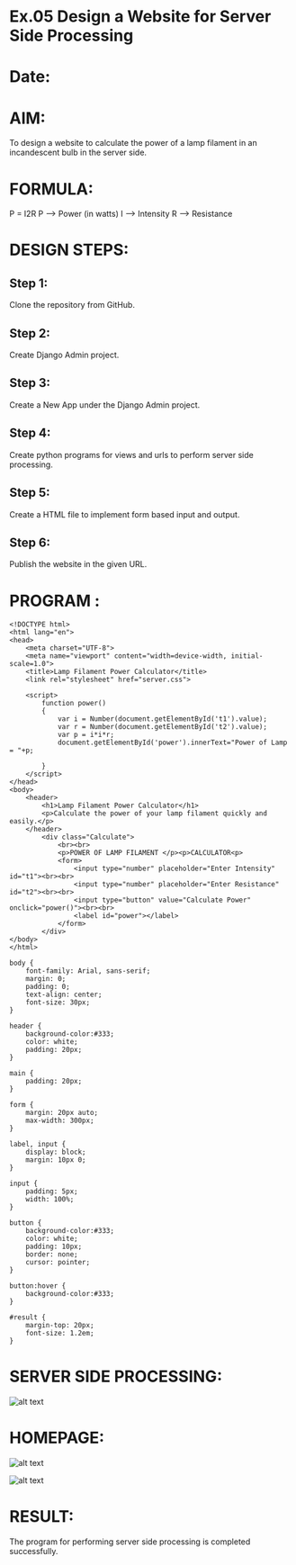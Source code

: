 # Ex.05 Design a Website for Server Side Processing
# Date:
# AIM:
To design a website to calculate the power of a lamp filament in an incandescent bulb in the server side.

# FORMULA:
P = I2R
P --> Power (in watts)
 I --> Intensity
 R --> Resistance

# DESIGN STEPS:
## Step 1:
Clone the repository from GitHub.

## Step 2:
Create Django Admin project.

## Step 3:
Create a New App under the Django Admin project.

## Step 4:
Create python programs for views and urls to perform server side processing.

## Step 5:
Create a HTML file to implement form based input and output.

## Step 6:
Publish the website in the given URL.

# PROGRAM :
```
<!DOCTYPE html>
<html lang="en">
<head>
    <meta charset="UTF-8">
    <meta name="viewport" content="width=device-width, initial-scale=1.0">
    <title>Lamp Filament Power Calculator</title>
    <link rel="stylesheet" href="server.css">

    <script>
        function power()
        {
            var i = Number(document.getElementById('t1').value);
            var r = Number(document.getElementById('t2').value);
            var p = i*i*r;
            document.getElementById('power').innerText="Power of Lamp = "+p;
            
        }
    </script>
</head>
<body>
    <header>
        <h1>Lamp Filament Power Calculator</h1>
        <p>Calculate the power of your lamp filament quickly and easily.</p>
    </header>
        <div class="Calculate">
            <br><br>
            <p>POWER OF LAMP FILAMENT </p><p>CALCULATOR<p>
            <form>
                <input type="number" placeholder="Enter Intensity" id="t1"><br><br>
                <input type="number" placeholder="Enter Resistance" id="t2"><br><br>
                <input type="button" value="Calculate Power" onclick="power()"><br><br>
                <label id="power"></label>
            </form>
        </div>
</body>
</html>

body {
    font-family: Arial, sans-serif;
    margin: 0;
    padding: 0;
    text-align: center;
    font-size: 30px;
}

header {
    background-color:#333;
    color: white;
    padding: 20px;
}

main {
    padding: 20px;
}

form {
    margin: 20px auto;
    max-width: 300px;
}

label, input {
    display: block;
    margin: 10px 0;
}

input {
    padding: 5px;
    width: 100%;
}

button {
    background-color:#333;
    color: white;
    padding: 10px;
    border: none;
    cursor: pointer;
}

button:hover {
    background-color:#333;
}

#result {
    margin-top: 20px;
    font-size: 1.2em;
}
```
# SERVER SIDE PROCESSING:

![alt text](<Screenshot 2024-12-22 185718.png>)

# HOMEPAGE:

![alt text](<Screenshot 2024-12-23 083212.png>)

![alt text](<Screenshot 2024-12-22 182828.png>)

# RESULT:
The program for performing server side processing is completed successfully.
